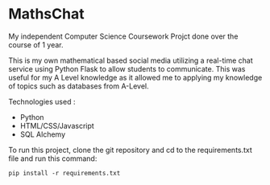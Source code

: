 # MathsChat

My independent Computer Science Coursework Projct done over the course of 1 year.

This is my own mathematical based social media utilizing a real-time chat service using Python Flask to allow students to communicate. 
This was useful for my A Level knowledge as it allowed me to applying my knowledge of topics such as databases from A-Level.

Technologies used :
* Python
* HTML/CSS/Javascript
* SQL Alchemy

To run this project, clone the git repository and cd to the requirements.txt file and run this command:
```console
pip install -r requirements.txt 
```
